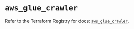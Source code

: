 # `aws_glue_crawler`

Refer to the Terraform Registry for docs: [`aws_glue_crawler`](https://registry.terraform.io/providers/hashicorp/aws/5.100.0/docs/resources/glue_crawler).
